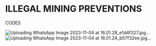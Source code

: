 # ILLEGAL MINING PREVENTIONS
 CODES



![Uploading WhatsApp Image 2023-11-04 at 16.01.28_e1d4f327.jpg…]()
![Uploading WhatsApp Image 2023-11-04 at 16.01.24_b57f32ee.jpg…]()
